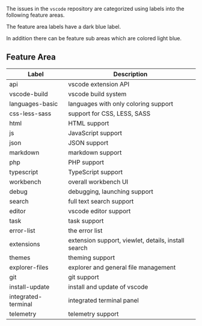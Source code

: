 The issues in the `vscode` repository are categorized using labels into the following feature areas.

The feature area labels have a dark blue label.

In addition there can be feature sub areas which are colored light blue.

## Feature Area
|Label|Description|
|---|---|
|api|vscode extension API|
|vscode-build|vscode build system|
|languages-basic|languages with only coloring support|
|css-less-sass|support for CSS, LESS, SASS|
|html|HTML support|
|js|JavaScript support|
|json|JSON support|
|markdown|markdown support|
|php|PHP support|
|typescript|TypeScript support|
|workbench|overall workbench UI|
|debug|debugging, launching support|
|search|full text search support|
|editor|vscode editor support|
|task|task support|
|error-list|the error list|
|extensions|extension support, viewlet, details, install search|
|themes|theming support|
|explorer-files|explorer and general file management|
|git|git support|
|install-update|install and update of vscode|
|integrated-terminal|integrated terminal panel|
|telemetry|telemetry support|